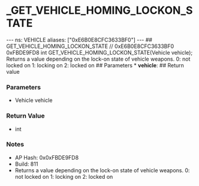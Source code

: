 # _GET_VEHICLE_HOMING_LOCKON_STATE

--- ns: VEHICLE aliases: ["0xE6B0E8CFC3633BF0"] --- ## GET_VEHICLE_HOMING_LOCKON_STATE  // 0xE6B0E8CFC3633BF0 0xFBDE9FD8 int GET_VEHICLE_HOMING_LOCKON_STATE(Vehicle vehicle);  Returns a value depending on the lock-on state of vehicle weapons. 0: not locked on 1: locking on 2: locked on  ## Parameters * **vehicle**:  ## Return value

### Parameters
* Vehicle vehicle

### Return Value
* int

### Notes
* AP Hash: 0x0xFBDE9FD8
* Build: 811
* Returns a value depending on the lock-on state of vehicle weapons.
0: not locked on
1: locking on
2: locked on

